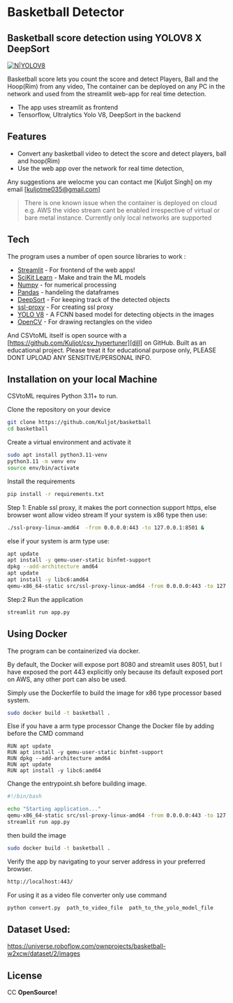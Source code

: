 # Basketball Detector
## Basketball score detection using YOLOV8 X DeepSort

[![N|YOLOV8](https://assets-global.website-files.com/6479eab6eb2ed5e597810e9e/65342ba375a1412e2f259dcc_LinkedIn_Product_Page_YOLOv8-p-800.png)](https://assets-global.website-files.com/6479eab6eb2ed5e597810e9e/65342ba375a1412e2f259dcc_LinkedIn_Product_Page_YOLOv8-p-800.png)

Basketball score lets you count the score and detect Players, Ball and the Hoop(Rim) from any video,
The container can be deployed on any PC in the network and used from the streamlit web-app for real time detection.

- The app uses streamlit as frontend
- Tensorflow, Ultralytics Yolo V8, DeepSort in the backend

## Features

- Convert any basketball video to detect the score and detect players, ball and hoop(Rim)
- Use the web app over the network for real time detection, 

Any suggestions are welocme you can contact me 
 [Kuljot Singh] on my email [kuljotme035@gmail.com]

> There is one known issue when the
> container is deployed on cloud e.g. AWS the
> video stream cant be enabled irrespective of 
> virtual or bare metal instance. 
> Currently only local networks are supported


## Tech

The program uses a number of open source libraries to work :

- [Streamlit](https://www.google.com/url?sa=t&rct=j&q=&esrc=s&source=web&cd=&cad=rja&uact=8&ved=2ahUKEwiKzMaevJuDAxXITWwGHQCFArsQFnoECAYQAQ&url=https%3A%2F%2Fstreamlit.io%2F&usg=AOvVaw0COPYHEMKG9SPXbyFDXyMf&opi=89978449) -  For frontend of the web apps!
- [SciKit Learn](https://www.google.com/url?sa=t&rct=j&q=&esrc=s&source=web&cd=&cad=rja&uact=8&ved=2ahUKEwjY5N2RvJuDAxWybmwGHa7uAksQFnoECAcQAQ&url=https%3A%2F%2Fscikit-learn.org%2F&usg=AOvVaw3pidYsGhglQXGDh_4GMetL&opi=89978449) - Make and train the ML models
- [Numpy](https://www.google.com/url?sa=t&rct=j&q=&esrc=s&source=web&cd=&cad=rja&uact=8&ved=2ahUKEwjw6p75u5uDAxXRTWwGHch4AbQQFnoECAoQAQ&url=https%3A%2F%2Fnumpy.org%2F&usg=AOvVaw3L2i9HVc9ZeynETpNrPxO-&opi=89978449) - for numerical processing
- [Pandas](https://www.google.com/url?sa=t&rct=j&q=&esrc=s&source=web&cd=&cad=rja&uact=8&ved=2ahUKEwiVzuHpu5uDAxU5TWwGHRszBdkQFnoECAUQAQ&url=https%3A%2F%2Fpandas.pydata.org%2F&usg=AOvVaw3cD5ulu4AnZcNusojIyttY&opi=89978449) - handeling the dataframes
- [DeepSort](https://github.com/nwojke/deep_sort) - For keeping track of the detected objects
- [ssl-proxy](https://github.com/suyashkumar/ssl-proxy) - For creating ssl proxy
- [YOLO V8](https://github.com/ultralytics/ultralytics) - A FCNN based model for detecting objects in the images
- [OpenCV](https://opencv.org/) - For drawing rectangles on the video


And CSVtoML itself is open source with a [https://github.com/Kuljot/csv_hypertuner][dill] on GitHub. Built as an educational project. Please treat it for educational purpose only, PLEASE DONT UPLOAD ANY SENSITIVE/PERSONAL INFO.

## Installation on your local Machine

CSVtoML requires Python 3.11+ to run.

Clone the repository on your device
```sh
git clone https://github.com/Kuljot/basketball
cd basketball
```
Create a virtual environment and activate it
```sh
sudo apt install python3.11-venv
python3.11 -m venv env
source env/bin/activate
```

Install the requirements
```sh
pip install -r requirements.txt
```
Step 1:
Enable ssl proxy, it makes the port connection support https, else browser wont allow video stream 
If your system is x86 type then use:
```sh
./ssl-proxy-linux-amd64  -from 0.0.0.0:443 -to 127.0.0.1:8501 &
```
else if your system is arm type use:
```sh
apt update
apt install -y qemu-user-static binfmt-support 
dpkg --add-architecture amd64 
apt update 
apt install -y libc6:amd64 
qemu-x86_64-static src/ssl-proxy-linux-amd64 -from 0.0.0.0:443 -to 127.0.0.1:8501 &
```

Step:2 
Run the application
```sh
streamlit run app.py
```

## Using Docker

The program can be containerized via docker.

By default, the Docker will expose port 8080 and streamlit uses 8051, 
but I have exposed the port 443 explicitly only because its default 
exposed port on AWS, any other port can also be used. 

Simply use the Dockerfile to build the image for x86 type processor based system.

```sh
sudo docker build -t basketball .
```
Else if you have a arm type processor
Change the Docker file by adding before the CMD command 

```
RUN apt update
RUN apt install -y qemu-user-static binfmt-support 
RUN dpkg --add-architecture amd64 
RUN apt update 
RUN apt install -y libc6:amd64 
```

Change the entrypoint.sh before building image.

```sh
#!/bin/bash

echo "Starting application..."
qemu-x86_64-static src/ssl-proxy-linux-amd64 -from 0.0.0.0:443 -to 127.0.0.1:8501 &
streamlit run app.py
```

then build the image
```sh
sudo docker build -t basketball .
```

Verify the app by navigating to your server address in
your preferred browser.

```sh
http://localhost:443/
```

For using it as a video file converter only use command
```sh
python convert.py  path_to_video_file  path_to_the_yolo_model_file
```

## Dataset Used:
https://universe.roboflow.com/ownprojects/basketball-w2xcw/dataset/2/images

## License
CC
**OpenSource!**

